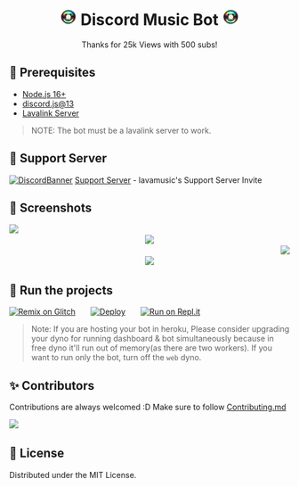<h1 align="center"><img src="./assets/Cd Animated.gif" width="30px"> Discord Music Bot <img src="./assets/Cd Animated.gif" width="30px"></h1>
<p align="center">Thanks for 25k Views with 500 subs!</p>

## 📎 Prerequisites 

- [Node.js 16+](https://nodejs.org/en/download/)
- [discord.js@13](https://www.npmjs.com/package/discord.js/v/12.5.3)
- [Lavalink Server](https://github.com/freyacodes/Lavalink#server-configuration)

> NOTE: The bot must be a lavalink server to work.


## 💌 Support Server
[![DiscordBanner](https://invidget.switchblade.xyz/VkxUAZbqKn)](https://discord.gg/VkxUAZbqKn)
[Support Server](https://discord.gg/VkxUAZbqKn) - lavamusic's Support Server Invite


## 📸 Screenshots

<div align="left"><img src="/assets/Screenshot_1.png"></div><div align="center"><img src="/assets/Screenshot_2.png"></div><div align="right"><img src="/assets/Screenshot_3.png"></div>

<div align="center"><img src="/assets/features.png"></div>

## 💨 Run the projects

[![Remix on Glitch](https://cdn.glitch.com/2703baf2-b643-4da7-ab91-7ee2a2d00b5b%2Fremix-button.svg)](https://glitch.com/edit/#!/import/github/SudhanPlayz/Discord-MusicBot)&nbsp;&nbsp;&nbsp;&nbsp;&nbsp;&nbsp;
[![Deploy](https://www.herokucdn.com/deploy/button.svg)](https://heroku.com/deploy?template=https://github.com/SudhanPlayz/Discord-MusicBot)&nbsp;&nbsp;&nbsp;&nbsp;&nbsp;&nbsp;
[![Run on Repl.it](https://repl.it/badge/github/SudhanPlayz/Discord-MusicBot)](https://repl.it/github/SudhanPlayz/Discord-MusicBot)
> Note: If you are hosting your bot in heroku, Please consider upgrading your dyno for running dashboard & bot simultaneously because in free dyno it'll run out of memory(as there are two workers). If you want to run only the bot, turn off the `web` dyno.

## ✨ Contributors

Contributions are always welcomed :D Make sure to follow [Contributing.md](/CONTRIBUTING.md)

<a href="https://github.com/SudhanPlayz/Discord-MusicBot/graphs/contributors">
  <img src="https://contributors-img.web.app/image?repo=SudhanPlayz/Discord-MusicBot" />
</a>
<!-- LICENSE -->

## 🔐 License

Distributed under the MIT License.
